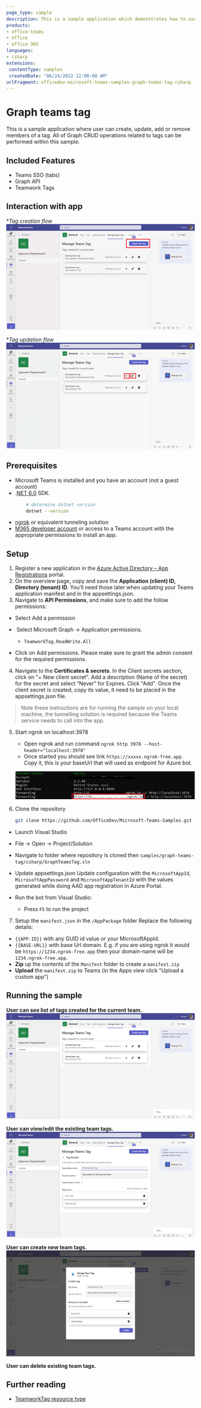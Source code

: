 ```yaml
---
page_type: sample
description: This is a sample application which demonstrates how to use CRUD Graph operations within tab related to team tags.
products:
- office-teams
- office
- office-365
languages:
- csharp
extensions:
 contentType: samples
 createdDate: "06/24/2022 12:00:00 AM"
urlFragment: officedev-microsoft-teams-samples-graph-teams-tag-csharp
---
```


# Graph teams tag

This is a sample application where user can create, update, add or remove members of a tag. All of Graph CRUD operations related to tags can be performed within this sample.

## Included Features
* Teams SSO (tabs)
* Graph API
* Teamwork Tags

## Interaction with app

**Tag creation flow*
![Create new tag](GraphTeamsTag/Images/CreateTagFlow.gif)

**Tag updation flow*
![View/Edit tag](GraphTeamsTag/Images/ViewOrEditTagFlow.gif)

## Prerequisites

- Microsoft Teams is installed and you have an account (not a guest account)
-  .[NET 6.0](https://dotnet.microsoft.com/en-us/download) SDK.
    ```bash
        # determine dotnet version
        dotnet --version
    ```
-  [ngrok](https://ngrok.com/) or equivalent tunneling solution
-  [M365 developer account](https://docs.microsoft.com/en-us/microsoftteams/platform/concepts/build-and-test/prepare-your-o365-tenant) or access to a Teams account with the appropriate permissions to install an app.

## Setup


1. Register a new application in the [Azure Active Directory – App Registrations](https://go.microsoft.com/fwlink/?linkid=2083908) portal.
2. On the overview page, copy and save the **Application (client) ID, Directory (tenant) ID**. You’ll need those later when updating your Teams application manifest and in the appsettings.json.
3. Navigate to **API Permissions**, and make sure to add the follow permissions:
-   Select Add a permission
-   Select Microsoft Graph -> Application permissions.
   - `TeamworkTag.ReadWrite.All`

-   Click on Add permissions. Please make sure to grant the admin consent for the required permissions.

4.  Navigate to the **Certificates & secrets**. In the Client secrets section, click on "+ New client secret". Add a description (Name of the secret) for the secret and select “Never” for Expires. Click "Add". Once the client secret is created, copy its value, it need to be placed in the appsettings.json file.

> Note these instructions are for running the sample on your local machine, the tunnelling solution is required because
> the Teams service needs to call into the app.


5. Start ngrok on localhost:3978
   - Open ngrok and run command `ngrok http 3978 --host-header="localhost:3978"` 
   -  Once started you should see link `https://xxxxx.ngrok-free.app`. Copy it, this is your baseUrl that will used as endpoint for Azure bot.

   ![Ngrok](GraphTeamsTag/Images/NgrokScreenshot.png)

6. Clone the repository
   ```bash
   git clone https://github.com/OfficeDev/Microsoft-Teams-Samples.git
   ```

  - Launch Visual Studio
   - File -> Open -> Project/Solution
   - Navigate to folder where repository is cloned then `samples/graph-teams-tag/csharp/GraphTeamsTag.sln`  
 

  - Update appsettings.json
   Update configuration with the ```MicrosoftAppId```,  ```MicrosoftAppPassword``` and ```MicrosoftAppTenantId``` with the values generated while doing AAD app registration in Azure Portal.

 - Run the bot from Visual Studio: 
   - Press `F5` to run the project

7. Setup the `manifest.json` in the `/AppPackage` folder 
Replace the following details:
- `{{APP-ID}}` with any GUID id value or your MicrosoftAppId.
- `{{BASE-URL}}` with base Url domain. E.g. if you are using ngrok it would be `https://1234.ngrok-free.app` then your domain-name will be `1234.ngrok-free.app`.
- **Zip** up the contents of the `Manifest` folder to create a `manifest.zip`
- **Upload** the `manifest.zip` to Teams (in the Apps view click "Upload a custom app")

## Running the sample

**User can see list of tags created for the current team.**
![Manage Tag Dashboard](GraphTeamsTag/Images/Dashboard.png)

**User can view/edit the existing team tags.**
![View/Edit Tags](GraphTeamsTag/Images/ViewOrEditTag.png)

**User can create new team tags.**
![Create new Tag](GraphTeamsTag/Images/CreateTagTaskModule.png)

**User can delete existing team tags.**

## Further reading
- [TeamworkTag resource type](https://docs.microsoft.com/en-us/graph/api/resources/teamworktag?view=graph-rest-beta)
